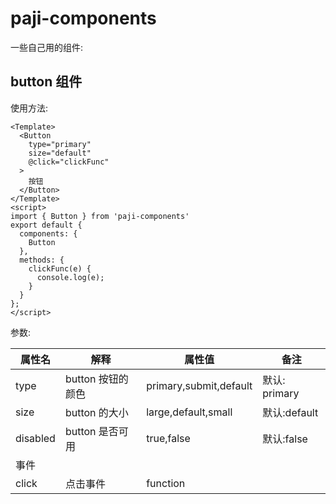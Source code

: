 # paji-components

一些自己用的组件:

## button 组件

使用方法:

```VUE
<Template>
  <Button
    type="primary"
    size="default"
    @click="clickFunc"
  >
    按钮
  </Button>
</Template>
<script>
import { Button } from 'paji-components'
export default {
  components: {
    Button
  },
  methods: {
    clickFunc(e) {
      console.log(e);
    }
  }
};
</script>

```

参数:

| 属性名   | 解释              | 属性值                 | 备注          |
| -------- | ----------------- | ---------------------- | ------------- |
| type     | button 按钮的颜色 | primary,submit,default | 默认: primary |
| size     | button 的大小     | large,default,small    | 默认:default  |
| disabled | button 是否可用   | true,false             | 默认:false    |
| 事件     |                   |                        |               |
| click    | 点击事件          | function               |               |
